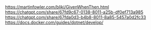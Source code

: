 ﻿https://martinfowler.com/bliki/GivenWhenThen.html
https://chatgpt.com/share/67fd9c67-0138-8011-a25b-df0ef713a985
https://chatgpt.com/share/67fda0d3-b4b8-8011-8a85-5457a0d2fc33
https://docs.docker.com/guides/dotnet/develop/